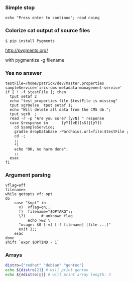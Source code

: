 ### Simple stop
```
echo "Press enter to continue"; read noing
```

### Colorize cat output of source files

`$ pip install Pygments`

http://pygments.org/

with pygmentize -g filename

### Yes no answer
```shell
testFile=/home/patrick/dev/master.properties
sampleService='iris-cms-metadata-management-service'
if [ ! -f $testFile ]; then
  tput setaf 2
  echo "test properties file $testFile is missing"
  tput sgr0else  tput setaf 1;
  echo "Will delete all data from the CMS db.";
  tput sgr0  ;
  read -r -p "Are you sure? [y/N] " response
  case $response in      [yY][eE][sS]|[yY])
    cd $sampleService;
    gradle dropDatabase -Parchaius.url=file:$testFile ;
    cd -;
    ;;
    *)
    echo "OK, no harm done";
    ;;
  esac
fi
```

### Argument parsing

```shell
vflag=off
filename=
while getopts vf: opt
do
    case "$opt" in
      v)  vflag=on;;
      f)  filename="$OPTARG";;
      \?)		# unknown flag
      	  echo >&2 \
	  "usage: $0 [-v] [-f filename] [file ...]"
	  exit 1;;
    esac
done
shift `expr $OPTIND - 1`
```

### Arrays
```sh
distro=("redhat" "debian" "gentoo")
echo ${distro[2]} # will print gentoo
echo ${#distro[@]} # will print array length: 3
```
